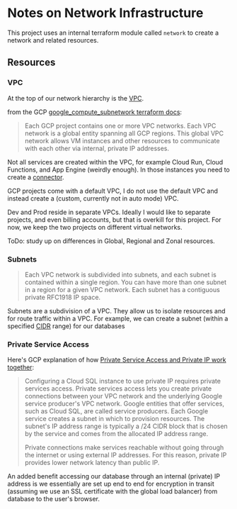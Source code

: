 # Notes on Network Infrastructure

This project uses an internal terraform module called `network` to create a network and related resources.

## Resources

### VPC

At the top of our network hierarchy is the [VPC](https://cloud.google.com/vpc/docs).

from the
GCP [google_compute_subnetwork terraform docs](https://registry.terraform.io/providers/hashicorp/google/latest/docs/resources/compute_subnetwork.html):

> Each GCP project contains one or more VPC networks. Each VPC network is a global entity spanning all GCP regions. This
> global VPC network allows VM instances and other resources to communicate with each other via internal, private IP
> addresses.

Not all services are created within the VPC, for example Cloud Run, Cloud Functions, and App Engine (weirdly enough). In
those instances you need to create a [connector](https://cloud.google.com/vpc/docs/configure-serverless-vpc-access).

GCP projects come with a default VPC, I do not use the default VPC and instead create a (custom, currently not in auto
mode) VPC.

Dev and Prod reside in separate VPCs. Ideally I would like to separate projects, and even billing accounts, but that is
overkill for this project. For now, we keep the two projects on different virtual networks.

ToDo: study up on differences in Global, Regional and Zonal resources.

### Subnets

>
> Each VPC network is subdivided into subnets, and each subnet is contained within a single region. You can have more
> than one subnet in a region for a given VPC network. Each subnet has a contiguous private RFC1918 IP space.

Subnets are a subdivision of a VPC. They allow us to isolate resources and for route traffic within a
VPC. For example, we can create a subnet (within a specified [CIDR](https://aws.amazon.com/what-is/cidr/) range) for our
databases

### Private Service Access

Here's GCP explanation
of how [Private Service Access and Private IP work together](https://cloud.google.com/sql/docs/postgres/private-ip):

> Configuring a Cloud SQL instance to use private IP requires private services access. Private services access lets you
> create private connections between your VPC network and the underlying Google service producer's VPC network. Google
> entities that offer services, such as Cloud SQL, are called service producers. Each Google service creates a subnet in
> which to provision resources. The subnet's IP address range is typically a /24 CIDR block that is chosen by the
> service
> and comes from the allocated IP address range.
>
> Private connections make services reachable without going through the internet or using external IP addresses. For
> this
> reason, private IP provides lower network latency than public IP.

An added benefit accessing our database through an internal (private) IP address is we essentially are set up
end to end for encryption in transit (assuming we use an SSL certificate with the global load balancer) from database to
the user's browser.
